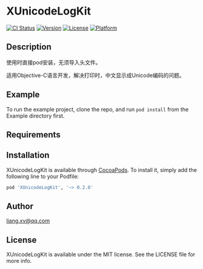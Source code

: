 # XUnicodeLogKit

[![CI Status](https://img.shields.io/travis/papfish/XUnicodeLogKit.svg?style=flat)](https://travis-ci.org/papfish/XUnicodeLogKit)
[![Version](https://img.shields.io/cocoapods/v/XUnicodeLogKit.svg?style=flat)](https://cocoapods.org/pods/XUnicodeLogKit)
[![License](https://img.shields.io/cocoapods/l/XUnicodeLogKit.svg?style=flat)](https://cocoapods.org/pods/XUnicodeLogKit)
[![Platform](https://img.shields.io/cocoapods/p/XUnicodeLogKit.svg?style=flat)](https://cocoapods.org/pods/XUnicodeLogKit)

## Description

使用时直接pod安装，无须导入头文件。

适用Objective-C语言开发，解决打印时，中文显示成Unicode编码的问题。

## Example

To run the example project, clone the repo, and run `pod install` from the Example directory first.

## Requirements

## Installation

XUnicodeLogKit is available through [CocoaPods](https://cocoapods.org). To install
it, simply add the following line to your Podfile:

```ruby
pod 'XUnicodeLogKit', '~> 0.2.0'
```

## Author

liang.xv@qq.com

## License

XUnicodeLogKit is available under the MIT license. See the LICENSE file for more info.
